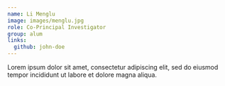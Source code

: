 ```yaml
---
name: Li Menglu
image: images/menglu.jpg
role: Co-Principal Investigator
group: alum
links:
  github: john-doe
---
```


Lorem ipsum dolor sit amet, consectetur adipiscing elit, sed do eiusmod tempor incididunt ut labore et dolore magna aliqua.
